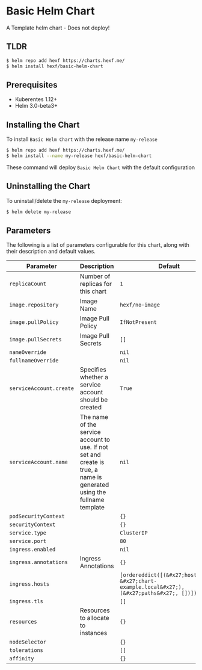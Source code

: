 # Basic Helm Chart

A Template helm chart - Does not deploy!

## TLDR

```sh
$ helm repo add hexf https://charts.hexf.me/
$ helm install hexf/basic-helm-chart
```

## Prerequisites

* Kuberentes 1.12+
* Helm 3.0-beta3+

## Installing the Chart

To install `Basic Helm Chart` with the release name `my-release`

```sh
$ helm repo add hexf https://charts.hexf.me/
$ helm install --name my-release hexf/basic-helm-chart
```

These command will deploy `Basic Helm Chart` with the default configuration

## Uninstalling the Chart

To uninstall/delete the `my-release` deployment:

```sh
$ helm delete my-release
```

## Parameters

The following is a list of parameters configurable for this chart, along with their description and default values.

**Parameter** | **Description** | **Default**
--- | --- | ---
`replicaCount` |  Number of replicas for this chart | `1`
`image.repository` |  Image Name | `hexf/no-image`
`image.pullPolicy` |  Image Pull Policy | `IfNotPresent`
`image.pullSecrets` |  Image Pull Secrets | `[]`
`nameOverride` |  | `nil`
`fullnameOverride` |  | `nil`
`serviceAccount.create` |  Specifies whether a service account should be created | `True`
`serviceAccount.name` |  The name of the service account to use. If not set and create is true, a name is generated using the fullname template | `nil`
`podSecurityContext` |  | `{}`
`securityContext` |  | `{}`
`service.type` |  | `ClusterIP`
`service.port` |  | `80`
`ingress.enabled` |  | `nil`
`ingress.annotations` | Ingress Annotations | `{}`
`ingress.hosts` |  | `[ordereddict([(&#x27;host&#x27;, &#x27;chart-example.local&#x27;), (&#x27;paths&#x27;, [])])]`
`ingress.tls` |  | `[]`
`resources` |  Resources to allocate to instances | `{}`
`nodeSelector` |  | `{}`
`tolerations` |  | `[]`
`affinity` |  | `{}`